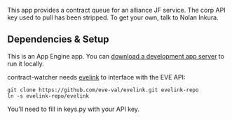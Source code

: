 This app provides a contract queue for an alliance JF service. The corp API key used to pull has been stripped. To get your own, talk to Nolan Inkura.

## Dependencies & Setup

This is an App Engine app. You can [download a development app server](https://developers.google.com/appengine/downloads#Google_App_Engine_SDK_for_Python) to run it locally.

contract-watcher needs [evelink](https://github.com/eve-val/evelink) to interface with the EVE API:

    git clone https://github.com/eve-val/evelink.git evelink-repo
    ln -s evelink-repo/evelink

You'll need to fill in keys.py with your API key.
